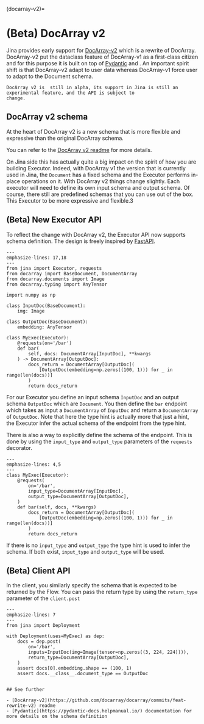 (docarray-v2)=


# (Beta) DocArray v2

Jina provides early support for [DocArray-v2](https://github.com/docarray/docarray/commits/feat-rewrite-v2) which
is a rewrite of DocArray. DocArray-v2 put the dataclass feature of DocArray-v1 as a first-class citizen and for this 
purpose it is built on top of [Pydantic](https://pydantic-docs.helpmanual.io/) and . An important spirit shift is that 
DocArray-v2 adapt to user data whereas DocArray-v1 force user to adapt to the Document schema.

```{warning} Beta support
DocArray v2 is  still in alpha, its support in Jina is still an experimental feature, and the API is subject to 
change.
```

## DocArray v2 schema

At the heart of DocArray v2 is a new schema that is more flexible and expressive than the original DocArray schema.

You can refer to the [DocArray v2 readme](https://github.com/docarray/docarray/tree/feat-rewrite-v2) for more details.


On Jina side this has actually quite a big impact on the spirit of how you are building Executor. Indeed, with DocArray v1
the version that is currently used in Jina, the `Document` has a fixed schema and the Executor performs in-place operations
on it. With DocArray v2 things change slightly. Each executor will need to define its own input schema
and output schema. Of course, there still are predefined schemas that you can use out of the box. This Executor to be 
more expressive and flexible.3

## (Beta) New Executor API

To reflect the change with DocArray v2, the Executor API now supports schema definition. The 
design is freely inspired by [FastAPI](https://fastapi.tiangolo.com/). 


```{code-block} python
---
emphasize-lines: 17,18
---
from jina import Executor, requests
from docarray import BaseDocument, DocumentArray
from docarray.documents import Image
from docarray.typing import AnyTensor

import numpy as np

class InputDoc(BaseDocument):
    img: Image

class OutputDoc(BaseDocument):
    embedding: AnyTensor

class MyExec(Executor):
    @requests(on='/bar')
    def bar(
        self, docs: DocumentArray[InputDoc], **kwargs
    ) -> DocumentArray[OutputDoc]:
        docs_return = DocumentArray[OutputDoc](
            [OutputDoc(embedding=np.zeros((100, 1))) for _ in range(len(docs))]
        )
        return docs_return
```

For our Executor you define an input schema `InputDoc` and an output schema `OutputDoc` which are `Document`. 
You then define the `bar` endpoint which takes as input a `DocumentArray` of `InputDoc` and return a `DocumentArray` of
`OutputDoc`. Note that here the type hint is actually more that just a hint, the Executor infer the actual
schema of the endpoint from the type hint.

There is also a way to explicitly define the schema of the endpoint. This is done by using the `input_type` and
`output_type` parameters of the `requests` decorator.


```{code-block} python
---
emphasize-lines: 4,5
---
class MyExec(Executor):
    @requests(
        on='/bar',
        input_type=DocumentArray[InputDoc],
        output_type=DocumentArray[OutputDoc],
    )
    def bar(self, docs, **kwargs) 
        docs_return = DocumentArray[OutputDoc](
            [OutputDoc(embedding=np.zeros((100, 1))) for _ in range(len(docs))]
        )
        return docs_return
```

If there is no `input_type` and `output_type` the type hint is used to infer the schema. If both exist, `input_type`
and `output_type` will be used.


## (Beta) Client API

In the client, you similarly specify the schema that is expected to be returned by the Flow. You can pass the return type by using the `return_type` parameter of the `client.post`

```{code-block} python
---
emphasize-lines: 7
---
from jina import Deployment

with Deployment(uses=MyExec) as dep:
    docs = dep.post(
        on='/bar',
        inputs=InputDoc(img=Image(tensor=np.zeros((3, 224, 224)))),
        return_type=DocumentArray[OutputDoc],
    )
    assert docs[0].embedding.shape == (100, 1)
    assert docs.__class__.document_type == OutputDoc
```



```{note}

## See further

- [DocArray-v2](https://github.com/docarray/docarray/commits/feat-rewrite-v2) readme
- [Pydantic](https://pydantic-docs.helpmanual.io/) documentation for more details on the schema definition

```
